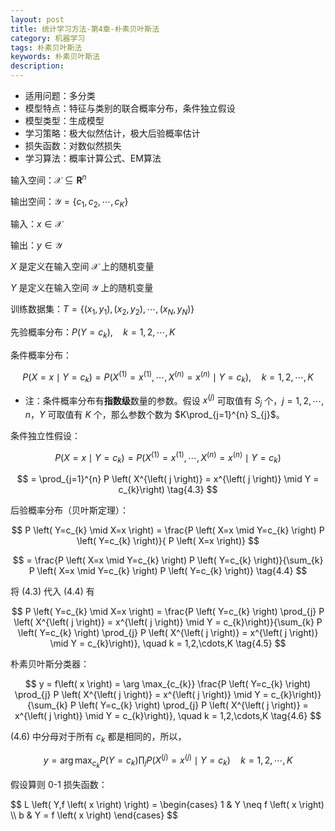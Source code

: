 ```yaml
---
layout: post
title: 统计学习方法-第4章-朴素贝叶斯法
category: 机器学习
tags: 朴素贝叶斯法
keywords: 朴素贝叶斯法
description:
---
```


- 适用问题：多分类
- 模型特点：特征与类别的联合概率分布，条件独立假设
- 模型类型：生成模型
- 学习策略：极大似然估计，极大后验概率估计
- 损失函数：对数似然损失
- 学习算法：概率计算公式、EM算法


输入空间：$\mathcal{X} \subseteq \mathbf{R}^{n}$

输出空间：$\mathcal{Y} = \left\{ c_{1},c_{2},\cdots, c_{K} \right\}$

输入：$x \in \mathcal{X}$

输出：$y \in \mathcal{Y}$

$X$ 是定义在输入空间 $\mathcal{X}$ 上的随机变量

$Y$ 是定义在输入空间 $\mathcal{Y}$ 上的随机变量

训练数据集：$T = \left\{ \left( x_{1},y_{1} \right),\left( x_{2},y_{2} \right),\cdots,\left( x_{N},y_{N} \right) \right\}$

先验概率分布：$P \left( Y = c_{k}\right),\quad k = 1,2,\cdots,K \tag{4.1}$

条件概率分布：

$$
P \left( X = x \mid Y = c_{k}\right) = P \left( X^{\left( 1 \right)} = x^{\left( 1 \right)},\cdots,X^{\left( n \right)} = x^{\left( n \right)}\mid Y = c_{k} \right), \quad k = 1,2,\cdots,K \tag{4.2}
$$

- 注：条件概率分布有**指数级**数量的参数。假设 $x^{\left( j\right)}$ 可取值有 $S_{j}$ 个，$j = 1,2,\cdots,n$，$Y$ 可取值有 $K$ 个，那么参数个数为 $K\prod_{j=1}^{n} S_{j}$。

条件独立性假设：

$$
P \left( X = x \mid Y = c_{k}\right) = P \left( X^{\left( 1 \right)} = x^{\left( 1 \right)},\cdots, X^{\left( n \right)} = x^{\left( n \right)}\mid Y = c_{k}\right)
$$

$$
= \prod_{j=1}^{n} P \left( X^{\left( j \right)} = x^{\left( j \right)} \mid Y = c_{k}\right) \tag{4.3}
$$

后验概率分布（贝叶斯定理）：

$$
P \left( Y=c_{k} \mid X=x \right) = \frac{P \left( X=x \mid Y=c_{k} \right) P \left( Y=c_{k} \right)}{ P \left( X=x \right)}
$$

$$
= \frac{P \left( X=x \mid Y=c_{k} \right) P \left( Y=c_{k} \right)}{\sum_{k} P \left( X=x \mid Y=c_{k} \right) P \left( Y=c_{k} \right)} \tag{4.4}
$$

将 (4.3) 代入 (4.4) 有

$$
P \left( Y=c_{k} \mid X=x \right) = \frac{P \left( Y=c_{k} \right) \prod_{j} P \left( X^{\left( j \right)} = x^{\left( j \right)} \mid Y = c_{k}\right)}{\sum_{k} P \left( Y=c_{k} \right) \prod_{j} P \left( X^{\left( j \right)} = x^{\left( j \right)} \mid Y = c_{k}\right)}, \quad k = 1,2,\cdots,K \tag{4.5}
$$

朴素贝叶斯分类器：

$$
y = f\left( x \right) = \arg \max_{c_{k}} \frac{P \left( Y=c_{k} \right) \prod_{j} P \left( X^{\left( j \right)} = x^{\left( j \right)} \mid Y = c_{k}\right)}{\sum_{k} P \left( Y=c_{k} \right) \prod_{j} P \left( X^{\left( j \right)} = x^{\left( j \right)} \mid Y = c_{k}\right)}, \quad k = 1,2,\cdots,K \tag{4.6}
$$

(4.6) 中分母对于所有 $c_{k}$ 都是相同的，所以，

$$
y = \arg \max_{c_{k}} P \left( Y=c_{k} \right) \prod_{j} P \left( X^{\left( j \right)} = x^{\left( j \right)} \mid Y = c_{k}\right) \quad k = 1,2,\cdots,K \tag{4.7}
$$

假设算则 0-1 损失函数：

<div>
$$
L \left( Y,f \left( x \right) \right) =
\begin{cases}
1 & Y \neq f \left( x \right) \\
b & Y = f \left( x \right)
\end{cases}
$$
</div>